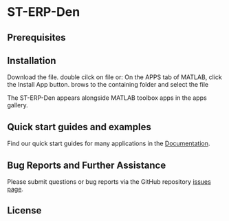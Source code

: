 # ST-ERP-Den



Prerequisites
---------------



Installation
----------------

Download the file.
double cilck on file
or:
On the APPS tab of MATLAB, click the Install App button.
brows to the containing folder and select the file


The ST-ERP-Den appears alongside MATLAB toolbox apps in the apps gallery.

Quick start guides and examples
-------------------------------

Find our quick start guides for many applications in the [Documentation](https://youtu.be/--cxZbnmmoc).


Bug Reports and Further Assistance
----------------------------------

Please submit questions or bug reports via the GitHub repository [issues page](https://github.com/Mamoud26/ST-ERP-Den/issues).


License
-------
